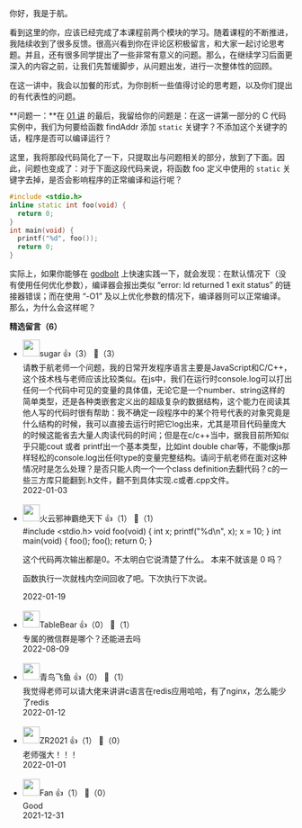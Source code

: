 你好，我是于航。

看到这里的你，应该已经完成了本课程前两个模块的学习。随着课程的不断推进，我陆续收到了很多反馈。很高兴看到你在评论区积极留言，和大家一起讨论思考题。并且，还有很多同学提出了一些非常有意义的问题。那么，在继续学习后面更深入的内容之前，让我们先暂缓脚步，从问题出发，进行一次整体性的回顾。

在这一讲中，我会以加餐的形式，为你剖析一些值得讨论的思考题，以及你们提出的有代表性的问题。

**问题一：**在 [01 讲](https://time.geekbang.org/column/article/464550) 的最后，我留给你的问题是：在这一讲第一部分的 C 代码实例中，我们为何要给函数 findAddr 添加 `static` 关键字？不添加这个关键字的话，程序是否可以编译运行？

这里，我将那段代码简化了一下，只提取出与问题相关的部分，放到了下面。因此，问题也变成了：对于下面这段代码来说，将函数 foo 定义中使用的 `static` 关键字去掉，是否会影响程序的正常编译和运行呢？

```c++
#include <stdio.h>
inline static int foo(void) { 
  return 0;
}
int main(void) {
  printf("%d", foo());
  return 0; 
}
```

实际上，如果你能够在 [godbolt](https://godbolt.org) 上快速实践一下，就会发现：在默认情况下（没有使用任何优化参数），编译器会报出类似 “error: ld returned 1 exit status” 的链接器错误；而在使用 “-O1” 及以上优化参数的情况下，编译器则可以正常编译。那么，为什么会这样呢？
<div><strong>精选留言（6）</strong></div><ul>
<li><img src="https://static001.geekbang.org/account/avatar/00/11/ce/c6/958212b5.jpg" width="30px"><span>sugar</span> 👍（3） 💬（3）<div>请教于航老师一个问题，我的日常开发程序语言主要是JavaScript和C&#47;C++，这个技术栈与老师应该比较类似。在js中，我们在运行时console.log可以打出任何一个代码中可见的变量的具体值，无论它是一个number、string这样的简单类型，还是各种类嵌套定义出的超级复杂的数据结构，这个能力在阅读其他人写的代码时很有帮助：我不确定一段程序中的某个符号代表的对象究竟是什么结构的时候，我可以直接去运行时把它log出来，尤其是项目代码量庞大的时候这能省去大量人肉读代码的时间；但是在c&#47;c++当中，据我目前所知似乎只能cout 或者 printf出一个基本类型，比如int double char等，不能像js那样轻松的console.log出任何type的变量完整结构。请问于航老师在面对这种情况时是怎么处理？是否只能人肉一个一个class definition去翻代码？c的一些三方库只能翻到.h文件，翻不到具体实现.c或者.cpp文件。</div>2022-01-03</li><br/><li><img src="https://static001.geekbang.org/account/avatar/00/0f/76/97/23446114.jpg" width="30px"><span>火云邪神霸绝天下</span> 👍（1） 💬（1）<div>#include &lt;stdio.h&gt;
void foo(void) {
  int x;
  printf(&quot;%d\n&quot;, x);
  x = 10;
}
int main(void) {
  foo();
  foo();
  return 0;
}

这个代码两次输出都是0。不太明白它说清楚了什么。
本来不就该是  0   吗？

函数执行一次就栈内空间回收了吧。下次执行下次说。</div>2022-01-19</li><br/><li><img src="https://static001.geekbang.org/account/avatar/00/19/8b/06/fb3be14a.jpg" width="30px"><span>TableBear</span> 👍（0） 💬（1）<div>专属的微信群是哪个？还能进去吗</div>2022-08-09</li><br/><li><img src="https://static001.geekbang.org/account/avatar/00/1b/96/47/93838ff7.jpg" width="30px"><span>青鸟飞鱼</span> 👍（0） 💬（1）<div>我觉得老师可以请大佬来讲讲c语言在redis应用哈哈，有了nginx，怎么能少了redis</div>2022-01-12</li><br/><li><img src="http://thirdwx.qlogo.cn/mmopen/vi_32/Q0j4TwGTfTKwGurTWOiaZ2O2oCdxK9kbF4PcwGg0ALqsWhNq87hWvwPy8ZU9cxRzmcGOgdIeJkTOoKfbxgEKqrg/132" width="30px"><span>ZR2021</span> 👍（1） 💬（0）<div>老师强大！！！</div>2022-01-01</li><br/><li><img src="https://static001.geekbang.org/account/avatar/00/11/04/60/64d166b6.jpg" width="30px"><span>Fan</span> 👍（1） 💬（0）<div>Good </div>2021-12-31</li><br/>
</ul>